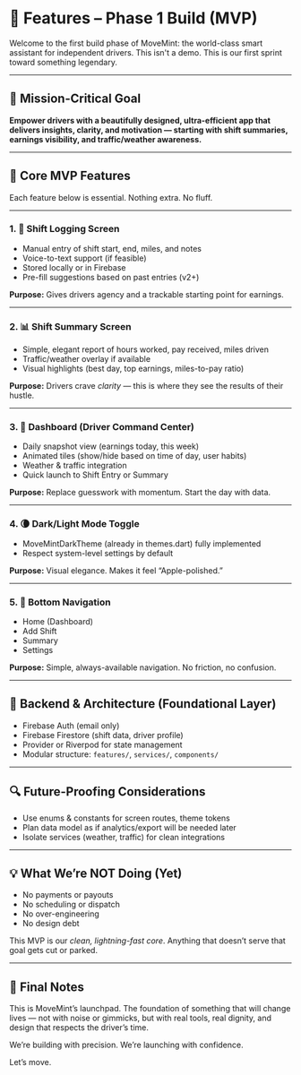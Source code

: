 # 🚀 Features – Phase 1 Build (MVP)

Welcome to the first build phase of MoveMint: the world-class smart assistant for independent drivers. This isn't a demo. This is our first sprint toward something legendary.

---

## 🔑 Mission-Critical Goal

**Empower drivers with a beautifully designed, ultra-efficient app that delivers insights, clarity, and motivation — starting with shift summaries, earnings visibility, and traffic/weather awareness.**

---

## 🥇 Core MVP Features

Each feature below is essential. Nothing extra. No fluff.

---

### 1. 🧾 Shift Logging Screen  
- Manual entry of shift start, end, miles, and notes  
- Voice-to-text support (if feasible)  
- Stored locally or in Firebase  
- Pre-fill suggestions based on past entries (v2+)

**Purpose:** Gives drivers agency and a trackable starting point for earnings.

---

### 2. 📊 Shift Summary Screen  
- Simple, elegant report of hours worked, pay received, miles driven  
- Traffic/weather overlay if available  
- Visual highlights (best day, top earnings, miles-to-pay ratio)

**Purpose:** Drivers crave *clarity* — this is where they see the results of their hustle.

---

### 3. 🧭 Dashboard (Driver Command Center)  
- Daily snapshot view (earnings today, this week)  
- Animated tiles (show/hide based on time of day, user habits)  
- Weather & traffic integration  
- Quick launch to Shift Entry or Summary

**Purpose:** Replace guesswork with momentum. Start the day with data.

---

### 4. 🌘 Dark/Light Mode Toggle  
- MoveMintDarkTheme (already in themes.dart) fully implemented  
- Respect system-level settings by default

**Purpose:** Visual elegance. Makes it feel “Apple-polished.”

---

### 5. 🧱 Bottom Navigation  
- Home (Dashboard)  
- Add Shift  
- Summary  
- Settings

**Purpose:** Simple, always-available navigation. No friction, no confusion.

---

## 🔄 Backend & Architecture (Foundational Layer)

- Firebase Auth (email only)  
- Firebase Firestore (shift data, driver profile)  
- Provider or Riverpod for state management  
- Modular structure: `features/`, `services/`, `components/`

---

## 🔍 Future-Proofing Considerations

- Use enums & constants for screen routes, theme tokens  
- Plan data model as if analytics/export will be needed later  
- Isolate services (weather, traffic) for clean integrations

---

## 💡 What We’re NOT Doing (Yet)

- No payments or payouts  
- No scheduling or dispatch  
- No over-engineering  
- No design debt

This MVP is our *clean, lightning-fast core*. Anything that doesn’t serve that goal gets cut or parked.

---

## 🏁 Final Notes

This is MoveMint’s launchpad. The foundation of something that will change lives — not with noise or gimmicks, but with real tools, real dignity, and design that respects the driver’s time.

We’re building with precision. We’re launching with confidence.

Let’s move.
